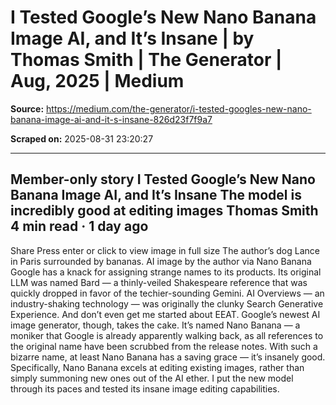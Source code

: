 # I Tested Google’s New Nano Banana Image AI, and It’s Insane | by Thomas Smith | The Generator | Aug, 2025 | Medium

**Source:** https://medium.com/the-generator/i-tested-googles-new-nano-banana-image-ai-and-it-s-insane-826d23f7f9a7

**Scraped on:** 2025-08-31 23:20:27

---

Member-only story
I Tested Google’s New Nano Banana Image AI, and It’s Insane
The model is incredibly good at editing images
Thomas Smith
4 min read
·
1 day ago
--
Share
Press enter or click to view image in full size
The author’s dog Lance in Paris surrounded by bananas. AI image by the author via Nano Banana
Google has a knack for assigning strange names to its products.
Its original LLM was named Bard — a thinly-veiled Shakespeare reference that was quickly dropped in favor of the techier-sounding Gemini.
AI Overviews — an industry-shaking technology — was originally the clunky Search Generative Experience. And don’t even get me started about
EEAT.
Google’s newest AI image generator, though, takes the cake. It’s named
Nano Banana
— a moniker that Google is already apparently walking back, as
all references to the original name have been scrubbed from the release notes.
With such a bizarre name, at least Nano Banana has a saving grace — it’s insanely good.
Specifically, Nano Banana excels at
editing
existing images, rather than simply summoning new ones out of the AI ether.
I put the new model through its paces and tested its insane image editing capabilities.